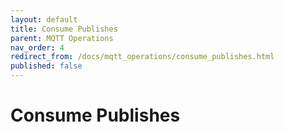 ```yaml
---
layout: default
title: Consume Publishes
parent: MQTT Operations
nav_order: 4
redirect_from: /docs/mqtt_operations/consume_publishes.html
published: false
---
```


# Consume Publishes
